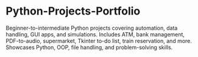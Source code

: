 # Python-Projects-Portfolio
Beginner-to-intermediate Python projects covering automation, data handling, GUI apps, and simulations. Includes ATM, bank management, PDF-to-audio, supermarket, Tkinter to-do list, train reservation, and more. Showcases Python, OOP, file handling, and problem-solving skills.
